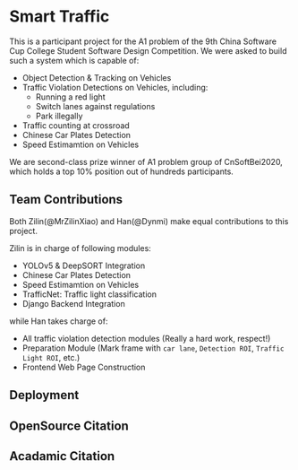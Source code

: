 # Smart Traffic

This is a participant project for the A1 problem of the 9th China Software Cup College Student Software Design Competition. We were asked to build such a system which is capable of:

- Object Detection & Tracking on Vehicles
- Traffic Violation Detections on Vehicles, including:
  - Running a red light
  - Switch lanes against regulations
  - Park illegally
- Traffic counting at crossroad
- Chinese Car Plates Detection
- Speed Estimamtion on Vehicles

We are second-class prize winner of A1 problem group of CnSoftBei2020, which holds a top 10% position out of hundreds participants.

## Team Contributions

Both Zilin(@MrZilinXiao) and Han(@Dynmi) make equal contributions to this project.

Zilin is in charge of following modules:

- YOLOv5 & DeepSORT Integration
- Chinese Car Plates Detection
- Speed Estimamtion on Vehicles
- TrafficNet: Traffic light classification
- Django Backend Integration

while Han takes charge of:

- All traffic violation detection modules (Really a hard work, respect!)
- Preparation Module (Mark frame with `car lane`, `Detection ROI`, `Traffic Light ROI`, etc.)
- Frontend Web Page Construction

## Deployment

## OpenSource Citation

## Acadamic Citation

